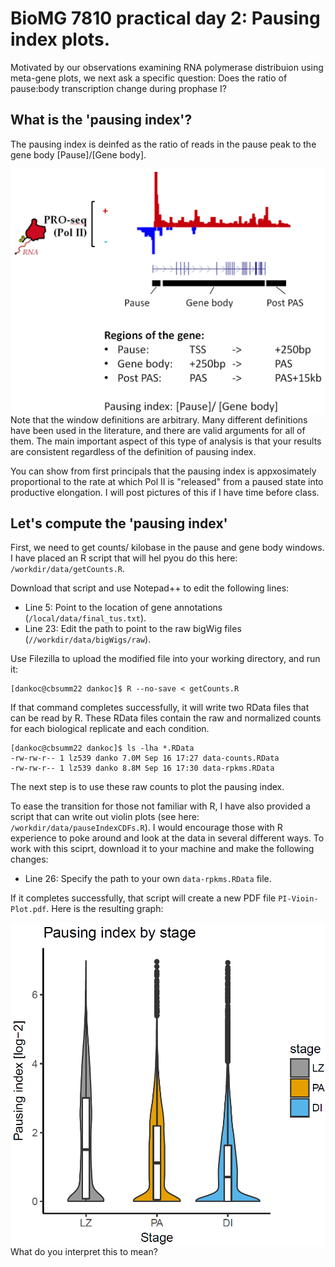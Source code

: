 BioMG 7810 practical day 2: Pausing index plots.
================================================

Motivated by our observations examining RNA polymerase distribuion using meta-gene plots, we next ask a specific question: Does the ratio of pause:body transcription change during prophase I?

What is the 'pausing index'?
----------------------------

The pausing index is deinfed as the ratio of reads in the pause peak to the gene body [Pause]/[Gene body]. 

<img align="left" src="etc\PausingIndex.png" width="900">

<BR><BR>
Note that the window definitions are arbitrary. Many different definitions have been used in the literature, and there are valid arguments for all of them. The main important aspect of this type of analysis is that your results are consistent regardless of the definition of pausing index. 

You can show from first principals that the pausing index is appxosimately proportional to the rate at which Pol II is "released" from a paused state into productive elongation. I will post pictures of this if I have time before class.

Let's compute the 'pausing index'
---------------------------------

First, we need to get counts/ kilobase in the pause and gene body windows. I have placed an R script that will hel pyou do this here: ```/workdir/data/getCounts.R```.

Download that script and use Notepad++ to edit the following lines: 
* Line 5: Point to the location of gene annotations (```/local/data/final_tus.txt```).
* Line 23: Edit the path to point to the raw bigWig files (```//workdir/data/bigWigs/raw```).

Use Filezilla to upload the modified file into your working directory, and run it: 

```
[dankoc@cbsumm22 dankoc]$ R --no-save < getCounts.R
```

If that command completes successfully, it will write two RData files that can be read by R. These RData files contain the raw and normalized counts for each biological replicate and each condition.

```
[dankoc@cbsumm22 dankoc]$ ls -lha *.RData
-rw-rw-r-- 1 lz539 danko 7.0M Sep 16 17:27 data-counts.RData
-rw-rw-r-- 1 lz539 danko 8.8M Sep 16 17:30 data-rpkms.RData
```

The next step is to use these raw counts to plot the pausing index. 

To ease the transition for those not familiar with R, I have also provided a script that can write out violin plots (see here: ```/workdir/data/pauseIndexCDFs.R```). I would encourage those with R experience to poke around and look at the data in several different ways. To work with this sciprt, download it to your machine and make the following changes: 
* Line 26: Specify the path to your own ```data-rpkms.RData``` file.

If it completes successfully, that script will create a new PDF file ```PI-Vioin-Plot.pdf```. Here is the resulting graph:  

<img align="left" src="etc\PI-by-stage.png" width="900">

What do you interpret this to mean?
